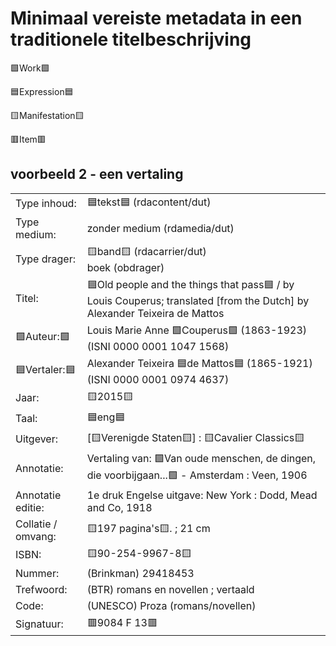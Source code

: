 # Minimaal vereiste metadata in een traditionele titelbeschrijving 


🟩Work🟩

🟦Expression🟦

🟨Manifestation🟨

🟥Item🟥 
## voorbeeld 2 - een vertaling
  
| | |
| --- | --- |
| Type inhoud: |🟦tekst🟦 (rdacontent/dut) | 
| Type medium: |	zonder medium (rdamedia/dut) |
| Type drager: | 🟨band🟨 (rdacarrier/dut) <br> boek (obdrager) 
| Titel: | 🟦Old people and the things that pass🟦 / by Louis Couperus; translated [from the Dutch] by Alexander Teixeira de Mattos |
| 🟩Auteur:🟩 | Louis Marie Anne 🟩Couperus🟩 (1863-1923) (ISNI 0000 0001 1047 1568) |
| 🟦Vertaler:🟦 | Alexander Teixeira 🟦de Mattos🟦 (1865-1921) (ISNI 0000 0001 0974 4637) |
| Jaar: | 🟨2015🟨 |
| Taal: | 🟦eng🟦 |
| Uitgever: | [🟨Verenigde Staten🟨] : 🟨Cavalier Classics🟨 |
| Annotatie: 	| Vertaling van: 🟩Van oude menschen, de dingen, die voorbijgaan...🟩 - Amsterdam : Veen, 1906 |
| Annotatie editie: | 1e druk Engelse uitgave: New York : Dodd, Mead and Co, 1918 |
| Collatie / omvang: | 🟨197 pagina's🟨. ; 21 cm | 
| ISBN: | 🟨90-254-9967-8🟨 | 
| Nummer: | (Brinkman) 29418453 | 
| Trefwoord: | (BTR) romans en novellen ; vertaald |
| Code: | (UNESCO) Proza (romans/novellen) |
| Signatuur: | 🟥9084 F  13🟥 | 